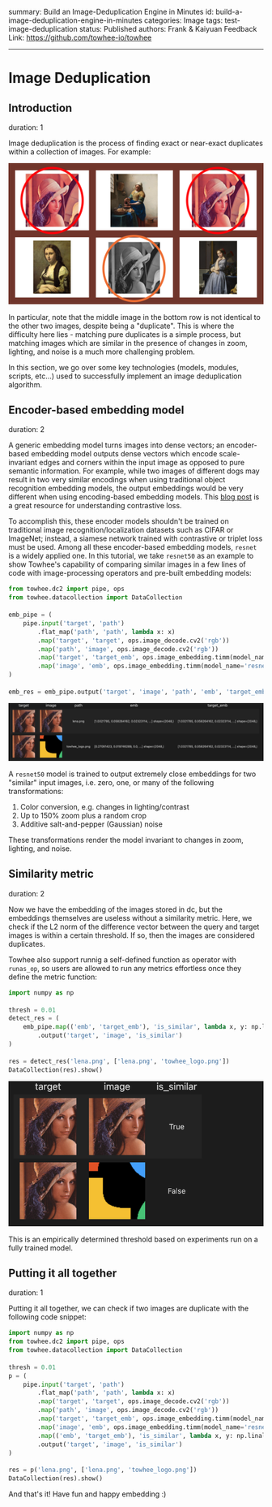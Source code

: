 summary: Build an Image-Deduplication Engine in Minutes
id: build-a-image-deduplication-engine-in-minutes
categories: Image
tags: test-image-deduplication
status: Published
authors: Frank & Kaiyuan
Feedback Link: https://github.com/towhee-io/towhee

---

# Image Deduplication

## Introduction

duration: 1

Image deduplication is the process of finding exact or near-exact duplicates within a collection of images. For example:

![](./pic/image_dedup.png)

In particular, note that the middle image in the bottom row is not identical to the other two images, despite being a "duplicate". This is where the difficulty here lies - matching pure duplicates is a simple process, but matching images which are similar in the presence of changes in zoom, lighting, and noise is a much more challenging problem.

In this section, we go over some key technologies (models, modules, scripts, etc...) used to successfully implement an image deduplication algorithm.

## Encoder-based embedding model

duration: 2

A generic embedding model turns images into dense vectors; an encoder-based embedding model outputs dense vectors which encode scale-invariant edges and corners within the input image as opposed to pure semantic information. For example, while two images of different dogs may result in two very similar encodings when using traditional object recognition embedding models, the output embeddings would be very different when using encoding-based embedding models. This [blog post](https://towardsdatascience.com/contrastive-loss-explaned-159f2d4a87ec) is a great resource for understanding contrastive loss.

To accomplish this, these encoder models shouldn't be trained on traditional image recognition/localization datasets such as CIFAR or ImageNet; instead, a siamese network trained with contrastive or triplet loss must be used. Among all these encoder-based embedding models, `resnet` is a widely applied one. In this tutorial, we take `resnet50` as an example to show Towhee's capability of comparing similar images in a few lines of code with image-processing operators and pre-built embedding models:

```python
from towhee.dc2 import pipe, ops
from towhee.datacollection import DataCollection

emb_pipe = (
    pipe.input('target', 'path')
        .flat_map('path', 'path', lambda x: x)
        .map('target', 'target', ops.image_decode.cv2('rgb'))
        .map('path', 'image', ops.image_decode.cv2('rgb'))
        .map('target', 'target_emb', ops.image_embedding.timm(model_name='resnet50'))
        .map('image', 'emb', ops.image_embedding.timm(model_name='resnet50'))
)

emb_res = emb_pipe.output('target', 'image', 'path', 'emb', 'target_emb')('lena.png', ['lena.png', 'towhee_logo.png'])
```
![](./pic/emb.png)

A `resnet50` model is trained to output extremely close embeddings for two "similar" input images, i.e. zero, one, or many of the following transformations:

1. Color conversion, e.g. changes in lighting/contrast
2. Up to 150% zoom plus a random crop
3. Additive salt-and-pepper (Gaussian) noise

These transformations render the model invariant to changes in zoom, lighting, and noise.

## Similarity metric

duration: 2

Now we have the embedding of the images stored in dc, but the embeddings themselves are useless without a similarity metric. Here, we check if the L2 norm of the difference vector between the query and target images is within a certain threshold. If so, then the images are considered duplicates.

Towhee also support runnig a self-defined function as operator with `runas_op`, so users are allowed to run any metrics effortless once they define the metric function:

```python
import numpy as np

thresh = 0.01
detect_res = (
    emb_pipe.map(('emb', 'target_emb'), 'is_similar', lambda x, y: np.linalg.norm(x - y) < thresh)
        .output('target', 'image', 'is_similar')
)

res = detect_res('lena.png', ['lena.png', 'towhee_logo.png'])
DataCollection(res).show()
```
![](./pic/res.png)

This is an empirically determined threshold based on experiments run on a fully trained model.

## Putting it all together

duration: 1

Putting it all together, we can check if two images are duplicate with the following code snippet:

```python
import numpy as np
from towhee.dc2 import pipe, ops
from towhee.datacollection import DataCollection

thresh = 0.01
p = (
    pipe.input('target', 'path')
        .flat_map('path', 'path', lambda x: x)
        .map('target', 'target', ops.image_decode.cv2('rgb'))
        .map('path', 'image', ops.image_decode.cv2('rgb'))
        .map('target', 'target_emb', ops.image_embedding.timm(model_name='resnet50'))
        .map('image', 'emb', ops.image_embedding.timm(model_name='resnet50'))
        .map(('emb', 'target_emb'), 'is_similar', lambda x, y: np.linalg.norm(x - y) < thresh)
        .output('target', 'image', 'is_similar')
)

res = p('lena.png', ['lena.png', 'towhee_logo.png'])
DataCollection(res).show()
```

And that's it! Have fun and happy embedding :)
